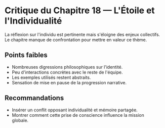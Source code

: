 # Critique du Chapitre 18 — L'Étoile et l'Individualité

La réflexion sur l'individu est pertinente mais s'éloigne des enjeux collectifs. Le chapitre manque de confrontation pour mettre en valeur ce thème.

## Points faibles
- Nombreuses digressions philosophiques sur l'identité.
- Peu d'interactions concrètes avec le reste de l'équipe.
- Les exemples utilisés restent abstraits.
- Sensation de mise en pause de la progression narrative.

## Recommandations
- Insérer un conflit opposant individualité et mémoire partagée.
- Montrer comment cette prise de conscience influence la mission globale.
